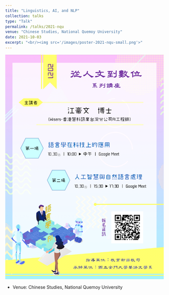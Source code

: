 ```yaml
---
title: "Linguistics, AI, and NLP"
collection: talks
type: "Talk"
permalink: /talks/2021-nqu
venue: "Chinese Studies, National Quemoy University"
date: 2021-10-03
excerpt: "<br/><img src='/images/poster-2021-nqu-small.png'>"
---
```


![](/images/poster-2021-nqu.png)
- Venue: Chinese Studies, National Quemoy University
